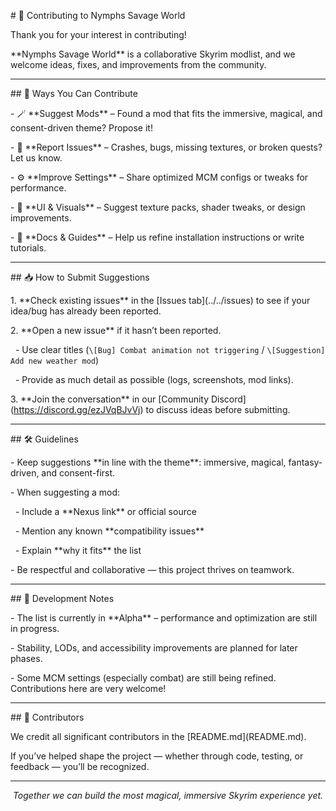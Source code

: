 \# 🤝 Contributing to Nymphs Savage World



Thank you for your interest in contributing!  

\*\*Nymphs Savage World\*\* is a collaborative Skyrim modlist, and we welcome ideas, fixes, and improvements from the community.



---



\## 📌 Ways You Can Contribute



\- 🪄 \*\*Suggest Mods\*\* – Found a mod that fits the immersive, magical, and consent-driven theme? Propose it!  

\- 🐛 \*\*Report Issues\*\* – Crashes, bugs, missing textures, or broken quests? Let us know.  

\- ⚙️ \*\*Improve Settings\*\* – Share optimized MCM configs or tweaks for performance.  

\- 🎨 \*\*UI \& Visuals\*\* – Suggest texture packs, shader tweaks, or design improvements.  

\- 📖 \*\*Docs \& Guides\*\* – Help us refine installation instructions or write tutorials.  



---



\## 📥 How to Submit Suggestions



1\. \*\*Check existing issues\*\* in the \[Issues tab](../../issues) to see if your idea/bug has already been reported.  

2\. \*\*Open a new issue\*\* if it hasn’t been reported.  

&nbsp;  - Use clear titles (`\[Bug] Combat animation not triggering` / `\[Suggestion] Add new weather mod`)  

&nbsp;  - Provide as much detail as possible (logs, screenshots, mod links).  

3\. \*\*Join the conversation\*\* in our \[Community Discord](https://discord.gg/ezJVqBJvVj) to discuss ideas before submitting.



---



\## 🛠️ Guidelines



\- Keep suggestions \*\*in line with the theme\*\*: immersive, magical, fantasy-driven, and consent-first.  

\- When suggesting a mod:

&nbsp; - Include a \*\*Nexus link\*\* or official source  

&nbsp; - Mention any known \*\*compatibility issues\*\*  

&nbsp; - Explain \*\*why it fits\*\* the list  

\- Be respectful and collaborative — this project thrives on teamwork.  



---



\## 📝 Development Notes



\- The list is currently in \*\*Alpha\*\* – performance and optimization are still in progress.  

\- Stability, LODs, and accessibility improvements are planned for later phases.  

\- Some MCM settings (especially combat) are still being refined. Contributions here are very welcome!  



---



\## 👥 Contributors



We credit all significant contributors in the \[README.md](README.md).  

If you’ve helped shape the project — whether through code, testing, or feedback — you’ll be recognized.  



---



<p align="center"><em>Together we can build the most magical, immersive Skyrim experience yet.</em></p>



